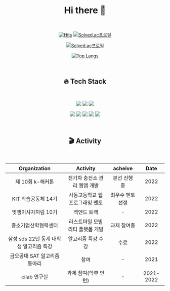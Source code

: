 <div align=center>
  <h1 align="center"> Hi there 👋</h1>
  <br>
  
[![Hits](https://hits.seeyoufarm.com/api/count/incr/badge.svg?url=https://github.com/star-sil/star-sil&count_bg=%233DC1C8&title_bg=%23BCB3B3&icon=github.svg&icon_color=23E7E7E7%&title=hits&edge_flat=true)](https://hits.seeyoufarm.com)
  [![Solved.ac프로필](http://mazassumnida.wtf/api/mini/generate_badge?boj=kse)](https://solved.ac/kse) 
  
  [![Solved.ac프로필](http://mazassumnida.wtf/api/v2/generate_badge?boj=kse)](https://solved.ac/kse)
  
  [![Top Langs](https://github-readme-stats.vercel.app/api/top-langs/?username=star-sil&layout=compact&theme=tokyonight)](https://github.com/anuraghazra/github-readme-stats)
  
  </div>
  
   <br>

<div align=center>
  <h2 align="center">🔥 Tech Stack</h2>
  <br>
  <p align="center">
    <img src="https://img.shields.io/badge/Python-3766AB?style=flat-square&logo=Python&logoColor=white"/></a>
    <img src="https://img.shields.io/badge/Java-orange?style=flat-square&logo=Java&logoColor=white"/></a>
    <img src="https://img.shields.io/badge/C++-FFCF00?style=flat-square&logo=C%2B%2B&logoColor=white"/></a>
  </p>
    <p align="center">
    <img src="https://img.shields.io/badge/Spring-6DB33F?style=flat-square&logo=Spring&logoColor=white"/></a>
    <img src="https://img.shields.io/badge/SpringBoot-6DB33F?style=flat-square&logo=SpringBoot&logoColor=white"/></a>
    <img src="https://img.shields.io/badge/django-092E20?style=flat-square&logo=django&logoColor=white"/></a>
    <img src="https://img.shields.io/badge/MySql-blue?style=flat-square&logo=MySql&logoColor=white"/></a>
    <img src="https://img.shields.io/badge/docker-blue?style=flat-square&logo=MySql&logoColor=white"/></a>
  </p>
  <br>
    <h2 align="center"> 🎬 Activity</h2>
  <br>
  
  |Organization|Activity|acheive|Date|
  |:---:|:---:|:---:|:---:|
  |제 10회 k-해커톤|전기차 충전소 관리 웹앱 개발|본선 진행 중|2022| 
  |KIT 학습공동체 14기|사동고등학교 웹프로그래밍 멘토|최우수 멘토 선정|2022|
  |멋쟁이사자처럼 10기|백엔드 트랙|-|2022|
  |중소기업산학협력센터|라스트마일 모빌리티 플랫폼 개발|과제 참여중|2022|
  |삼성 sds 22년 동계 대학생 알고리즘 특강|알고리즘 특강 수강|수료|2022|
  |금오공대 SAT 알고리즘 동아리|참여|-|2021|
  |cilab 연구실|과제 참여(학부 인턴)|-|2021-2022|
  
</div>

